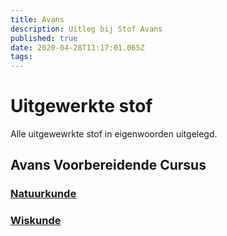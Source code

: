 ```yaml
---
title: Avans
description: Uitleg bij Stof Avans
published: true
date: 2020-04-28T11:17:01.065Z
tags: 
---
```


# Uitgewerkte stof
Alle uitgewewrkte stof in eigenwoorden uitgelegd.

## Avans Voorbereidende Cursus
### [Natuurkunde](/Natuurkunde)
### [Wiskunde](/Wiskunde)
